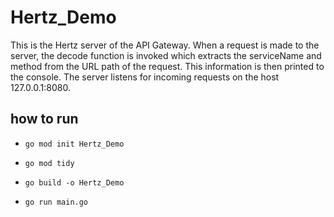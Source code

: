 # Hertz_Demo

This is the Hertz server of the API Gateway. When a request is made to the server, the decode function is invoked which extracts the serviceName and method from the URL path of the request. This information is then printed to the console. The server listens for incoming requests on the host 127.0.0.1:8080.

## how to run
* `go mod init Hertz_Demo`

* `go mod tidy`

* `go build -o Hertz_Demo`

* `go run main.go`
